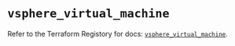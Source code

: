 # `vsphere_virtual_machine`

Refer to the Terraform Registory for docs: [`vsphere_virtual_machine`](https://www.terraform.io/docs/providers/vsphere/r/virtual_machine).
